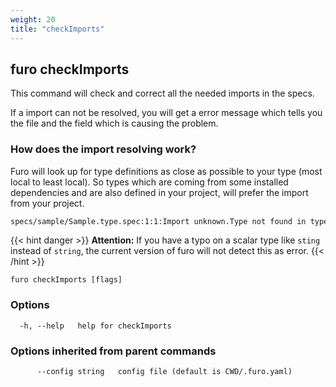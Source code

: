 ```yaml
---
weight: 20
title: "checkImports"
---
```


## furo checkImports

This command will check and correct all the needed imports in the specs.

If a import can not be resolved, you will get a error message which tells you the file and the field which is causing the problem.

### How does the import resolving work?
Furo will look up for type definitions as close as possible to your type (most local to least local).
So types which are coming from some installed dependencies and are also defined in your project, will prefer the 
import from your project.

```bash
specs/sample/Sample.type.spec:1:1:Import unknown.Type not found in type sample.Sample on field id
```


{{< hint danger >}}
**Attention:** If you have a typo on a scalar type like `sting` instead of `string`, the current version of furo will not detect this as error.
{{< /hint >}}

```
furo checkImports [flags]
```

### Options

```
  -h, --help   help for checkImports
```

### Options inherited from parent commands

```
      --config string   config file (default is CWD/.furo.yaml)
```

